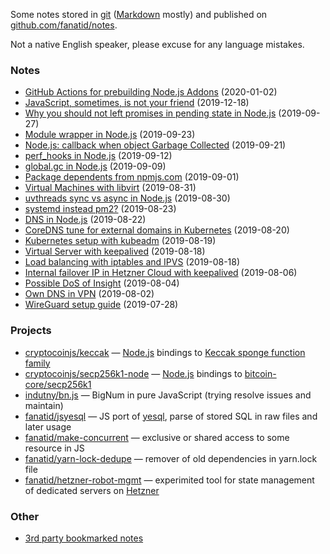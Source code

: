 Some notes stored in [git](https://git-scm.com/) ([Markdown](https://daringfireball.net/projects/markdown/) mostly) and published on [github.com/fanatid/notes](https://github.com/fanatid/notes/).

Not a native English speaker, please excuse for any language mistakes.

### Notes

  - [GitHub Actions for prebuilding Node.js Addons](https://github.com/fanatid/notes/tree/master/2020-01-02-github-actions-for-prebuildify) (2020-01-02)
  - [JavaScript, sometimes, is not your friend](https://github.com/fanatid/notes/tree/master/2019-12-18-llnode-elliptic) (2019-12-18)
  - [Why you should not left promises in pending state in Node.js](https://github.com/fanatid/notes/tree/master/2019-09-27-node-promise-leaking) (2019-09-27)
  - [Module wrapper in Node.js](https://github.com/fanatid/notes/tree/master/2019-09-23-node-module-wrapper) (2019-09-23)
  - [Node.js: callback when object Garbage Collected](https://github.com/fanatid/notes/tree/master/2019-09-21-node-object-gc-callback) (2019-09-21)
  - [perf_hooks in Node.js](https://github.com/fanatid/notes/tree/master/2019-09-12-node-perf-hooks) (2019-09-12)
  - [global.gc in Node.js](https://github.com/fanatid/notes/tree/master/2019-09-09-node-global-gc) (2019-09-09)
  - [Package dependents from npmjs.com](https://github.com/fanatid/notes/tree/master/2019-09-01-npm-package-dependents) (2019-09-01)
  - [Virtual Machines with libvirt](https://github.com/fanatid/notes/tree/master/2019-08-31-libvirt-usage) (2019-08-31)
  - [uvthreads sync vs async in Node.js](https://github.com/fanatid/notes/tree/master/2019-08-30-node-uvthreads-sync-async) (2019-08-30)
  - [systemd instead pm2?](https://github.com/fanatid/notes/tree/master/2019-08-23-systemd-instead-pm2) (2019-08-23)
  - [DNS in Node.js](https://github.com/fanatid/notes/tree/master/2019-08-22-nodejs-dns) (2019-08-22)
  - [CoreDNS tune for external domains in Kubernetes](https://github.com/fanatid/notes/tree/master/2019-08-20-k8s-coredns-tune-for-external-domains) (2019-08-20)
  - [Kubernetes setup with kubeadm](https://github.com/fanatid/notes/tree/master/2019-08-19-kubernetes-setup-with-kubeadm) (2019-08-19)
  - [Virtual Server with keepalived](https://github.com/fanatid/notes/tree/master/2019-08-18-virtual-server-with-keepalived) (2019-08-18)
  - [Load balancing with iptables and IPVS](https://github.com/fanatid/notes/tree/master/2019-08-18-loadbalancer-iptables-ipvs) (2019-08-18)
  - [Internal failover IP in Hetzner Cloud with keepalived](https://github.com/fanatid/notes/tree/master/2019-08-06-hetzner-cloud-internal-failover-ip) (2019-08-06)
  - [Possible DoS of Insight](https://github.com/fanatid/notes/tree/master/2019-08-04-dos-insight-api) (2019-08-04)
  - [Own DNS in VPN](https://github.com/fanatid/notes/tree/master/2019-08-02-vpn-own-dns) (2019-08-02)
  - [WireGuard setup guide](https://github.com/fanatid/notes/tree/master/2019-07-28-wireguard-setup-guide) (2019-07-28)

### Projects

  - [cryptocoinjs/keccak](https://github.com/cryptocoinjs/keccak) — [Node.js](https://nodejs.org/) bindings to [Keccak sponge function family](https://keccak.team/index.html)
  - [cryptocoinjs/secp256k1-node](https://github.com/cryptocoinjs/secp256k1-node) — [Node.js](https://nodejs.org/) bindings to [bitcoin-core/secp256k1](https://github.com/bitcoin-core/secp256k1)
  - [indutny/bn.js](https://github.com/indutny/bn.js) — BigNum in pure JavaScript (trying resolve issues and maintain)
  - [fanatid/jsyesql](https://github.com/fanatid/jsyesql) — JS port of [yesql](https://github.com/krisajenkins/yesql), parse of stored SQL in raw files and later usage
  - [fanatid/make-concurrent](https://github.com/fanatid/make-concurrent) — exclusive or shared access to some resource in JS
  - [fanatid/yarn-lock-dedupe](https://github.com/fanatid/yarn-lock-dedupe) — remover of old dependencies in yarn.lock file
  - [fanatid/hetzner-robot-mgmt](https://github.com/fanatid/hetzner-robot-mgmt) — experimited tool for state management of dedicated servers on [Hetzner](https://www.hetzner.com/)

### Other

  - [3rd party bookmarked notes](./3rd-party-bookmarked-notes.md)
